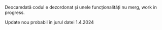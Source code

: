 Deocamdată codul e dezordonat și unele funcționalități nu merg, work in progress.

Update nou probabil în jurul datei 1.4.2024

